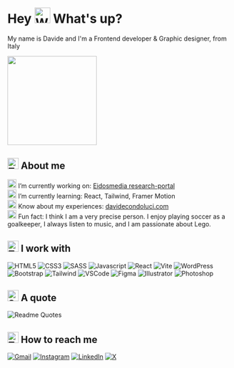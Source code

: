 # Hey <img src="https://raw.githubusercontent.com/Tarikul-Islam-Anik/Animated-Fluent-Emojis/master/Emojis/Hand%20gestures/Waving%20Hand.png" alt="Waving Hand" width="35" height="35" /> What's up?
My name is Davide and I'm a Frontend developer & Graphic designer, from Italy

<img height="200" src="https://media.giphy.com/media/v1.Y2lkPTc5MGI3NjExZ2I4d2ptbG5md2IwNTdkbTB1Zzl5bjgwMm40bzhuNTh3ZGtiYWdwbSZlcD12MV9pbnRlcm5hbF9naWZfYnlfaWQmY3Q9Zw/bGgsc5mWoryfgKBx1u/giphy.gif"  />

## <img src="https://raw.githubusercontent.com/Tarikul-Islam-Anik/Animated-Fluent-Emojis/master/Emojis/Smilies/Thinking%20Face.png" alt="Thinking Face" width="25" height="25" /> About me
<img src="https://raw.githubusercontent.com/Tarikul-Islam-Anik/Animated-Fluent-Emojis/master/Emojis/Hand%20gestures/Eye.png" alt="Eye" width="20" height="20" /> I’m currently working on: [Eidosmedia research-portal](https://research-portal-alpha.vercel.app/it/portal/home)
<br>
<img src="https://raw.githubusercontent.com/Tarikul-Islam-Anik/Animated-Fluent-Emojis/master/Emojis/Hand%20gestures/Brain.png" alt="Brain" width="20" height="20" /> I’m currently learning: React, Tailwind, Framer Motion
<br>
<img src="https://raw.githubusercontent.com/Tarikul-Islam-Anik/Animated-Fluent-Emojis/master/Emojis/Smilies/Bomb.png" alt="Bomb" width="20" height="20" /> Know about my experiences: [davidecondoluci.com](davidecondoluci.com)
<br>
<img src="https://raw.githubusercontent.com/Tarikul-Islam-Anik/Animated-Fluent-Emojis/master/Emojis/Activities/Party%20Popper.png" alt="Party Popper" width="20" height="20" /> Fun fact: I think I am a very precise person. I enjoy playing soccer as a goalkeeper, I always listen to music, and I am passionate about Lego.

## <img src="https://raw.githubusercontent.com/Tarikul-Islam-Anik/Animated-Fluent-Emojis/master/Emojis/People/Technologist.png" alt="Technologist" width="25" height="25" /> I work with
![HTML5](https://skillicons.dev/icons?i=html)
![CSS3](https://skillicons.dev/icons?i=css)
![SASS](https://skillicons.dev/icons?i=sass)
![Javascript](https://skillicons.dev/icons?i=js)
![React](https://skillicons.dev/icons?i=react)
![Vite](https://skillicons.dev/icons?i=vite)
![WordPress](https://skillicons.dev/icons?i=wordpress)
![Bootstrap](https://skillicons.dev/icons?i=bootstrap)
![Tailwind](https://skillicons.dev/icons?i=tailwind)
![VSCode](https://skillicons.dev/icons?i=vscode)
![Figma](https://skillicons.dev/icons?i=figma)
![Illustrator](https://skillicons.dev/icons?i=illustrator)
![Photoshop](https://skillicons.dev/icons?i=photoshop)

## <img src="https://raw.githubusercontent.com/Tarikul-Islam-Anik/Animated-Fluent-Emojis/master/Emojis/People/Speaking%20Head.png" alt="Speaking Head" width="25" height="25" /> A quote
![Readme Quotes](https://quotes-github-readme.vercel.app/api?quote=Copying%20isn%27t%20a%20sign%20of%20weakness%2C%20it%27s%20learning%20from%20the%20best%20to%20find%20your%20own%20path.)

## <img src="https://raw.githubusercontent.com/Tarikul-Islam-Anik/Animated-Fluent-Emojis/master/Emojis/Objects/Telephone%20Receiver.png" alt="Telephone Receiver" width="25" height="25" /> How to reach me
[![Gmail](https://img.shields.io/badge/Gmail-D14836?style=for-the-badge&logo=gmail&logoColor=white)](davide.condoluci1@gmail.com)
[![Instagram](https://img.shields.io/badge/Instagram-%23E4405F.svg?style=for-the-badge&logo=Instagram&logoColor=white)](https://www.instagram.com/davide_condoluci/)
[![LinkedIn](https://img.shields.io/badge/linkedin-%230077B5.svg?style=for-the-badge&logo=linkedin&logoColor=white)](https://www.linkedin.com/in/davide-condoluci/)
[![X](https://img.shields.io/badge/X-%23000000.svg?style=for-the-badge&logo=X&logoColor=white)](https://x.com/davidecondoluci)

